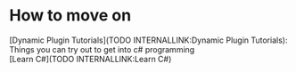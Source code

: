 # How to move on

[Dynamic Plugin Tutorials](TODO INTERNALLINK:Dynamic Plugin Tutorials): Things you can try out to get into c# programming   
[Learn C#](TODO INTERNALLINK:Learn C#)  

